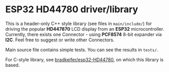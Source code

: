 # ESP32 HD44780 driver/library

This is a header-only C++ style library (see files in `main/include/`) for driving the popular **HD447870** LCD display from an **ESP32** microcontroller.
Currently, there exists one Connector - using **PCF8574** 8-bit expander via **I2C**.
Feel free to suggest or write other Connectors.

Main source file contains simple tests. You can see the results in `tests/`.

For C-style library, see [bradkeifer/esp32-HD44780](https://github.com/bradkeifer/esp32-HD44780), on which this library is based.
